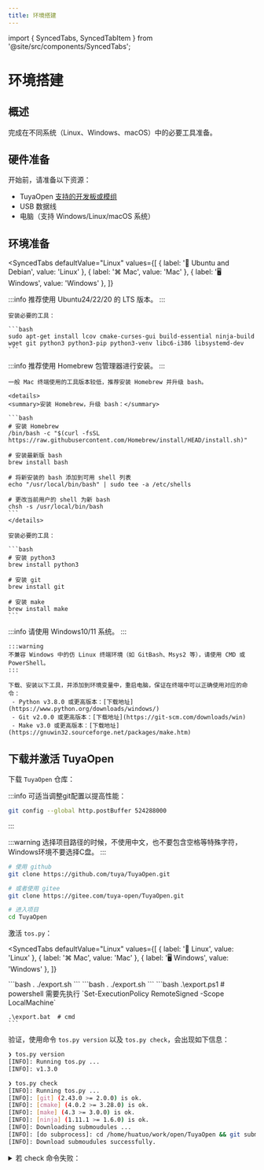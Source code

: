 ```yaml
---
title: 环境搭建
---
```


import { SyncedTabs, SyncedTabItem } from '@site/src/components/SyncedTabs';

# 环境搭建

## 概述

完成在不同系统（Linux、Windows、macOS）中的必要工具准备。

## 硬件准备

开始前，请准备以下资源：
 - TuyaOpen [支持的开发板或模组](../hardware-specific/index.md#硬件平台)
 - USB 数据线
 - 电脑（支持 Windows/Linux/macOS 系统）

## 环境准备

<SyncedTabs
  defaultValue="Linux"
  values={[
    { label: '🐧 Ubuntu and Debian', value: 'Linux' },
    { label: '⌘ Mac', value: 'Mac' },
    { label: '🖥️ Windows', value: 'Windows' },
  ]}
>
  <SyncedTabItem value="Linux">
    :::info
    推荐使用 Ubuntu24/22/20 的 LTS 版本。
    :::

    安装必要的工具：

    ```bash
    sudo apt-get install lcov cmake-curses-gui build-essential ninja-build wget git python3 python3-pip python3-venv libc6-i386 libsystemd-dev
    ```
  </SyncedTabItem>
  <SyncedTabItem value="Mac">
    :::info
    推荐使用 Homebrew 包管理器进行安装。
    :::

    一般 Mac 终端使用的工具版本较低，推荐安装 Homebrew 并升级 bash。

    <details>
    <summary>安装 Homebrew，升级 bash：</summary>

    ```bash
    # 安装 Homebrew
    /bin/bash -c "$(curl -fsSL https://raw.githubusercontent.com/Homebrew/install/HEAD/install.sh)"

    # 安装最新版 bash
    brew install bash

    # 将新安装的 bash 添加到可用 shell 列表
    echo "/usr/local/bin/bash" | sudo tee -a /etc/shells

    # 更改当前用户的 shell 为新 bash
    chsh -s /usr/local/bin/bash
    ```
    </details>

    安装必要的工具：

    ```bash
    # 安装 python3
    brew install python3

    # 安装 git
    brew install git

    # 安装 make
    brew install make
    ```
  </SyncedTabItem>
  <SyncedTabItem value="Windows">
    :::info
    请使用 Windows10/11 系统。
    :::

    :::warning
    不兼容 Windows 中的仿 Linux 终端环境（如 GitBash、Msys2 等），请使用 CMD 或 PowerShell。
    :::

    下载、安装以下工具，并添加到环境变量中，重启电脑，保证在终端中可以正确使用对应的命令：
     - Python v3.8.0 或更高版本：[下载地址](https://www.python.org/downloads/windows/)
     - Git v2.0.0 或更高版本：[下载地址](https://git-scm.com/downloads/win)
     - Make v3.0 或更高版本：[下载地址](https://gnuwin32.sourceforge.net/packages/make.htm)
  </SyncedTabItem>
</SyncedTabs>

## 下载并激活 TuyaOpen

下载 `TuyaOpen` 仓库：

:::info
可适当调整git配置以提高性能：
```bash
git config --global http.postBuffer 524288000
```
:::

:::warning
选择项目路径的时候，不使用中文，也不要包含空格等特殊字符，Windows环境不要选择C盘。
:::

```bash
# 使用 github
git clone https://github.com/tuya/TuyaOpen.git

# 或者使用 gitee
git clone https://gitee.com/tuya-open/TuyaOpen.git

# 进入项目
cd TuyaOpen
```

激活 `tos.py`：

<SyncedTabs
  defaultValue="Linux"
  values={[
    { label: '🐧 Linux', value: 'Linux' },
    { label: '⌘ Mac', value: 'Mac' },
    { label: '🖥️ Windows', value: 'Windows' },
  ]}
>
  <SyncedTabItem value="Linux">
    ```bash
    . ./export.sh
    ```
  </SyncedTabItem>
  <SyncedTabItem value="Mac">
    ```bash
    . ./export.sh
    ```
  </SyncedTabItem>
  <SyncedTabItem value="Windows">
    ```bash
    .\export.ps1  # powershell 需要先执行 `Set-ExecutionPolicy RemoteSigned -Scope LocalMachine`

    .\export.bat  # cmd
    ```
  </SyncedTabItem>
</SyncedTabs>

验证，使用命令 `tos.py version` 以及 `tos.py check`，会出现如下信息：

```bash
❯ tos.py version
[INFO]: Running tos.py ...
[INFO]: v1.3.0

❯ tos.py check
[INFO]: Running tos.py ...
[INFO]: [git] (2.43.0 >= 2.0.0) is ok.
[INFO]: [cmake] (4.0.2 >= 3.28.0) is ok.
[INFO]: [make] (4.3 >= 3.0.0) is ok.
[INFO]: [ninja] (1.11.1 >= 1.6.0) is ok.
[INFO]: Downloading submoudules ...
[INFO]: [do subprocess]: cd /home/huatuo/work/open/TuyaOpen && git submodule update --init
[INFO]: Download submoudules successfully.
```

<details>
<summary>若 check 命令失败：</summary>
```bash
# 工具校验不合格，请安装或升级对应工具

# submodules 下载失败，手动执行 git 命令
git submodule update --init
```
</details>

使用如下命令退出激活 `tos.py`：

<SyncedTabs
  defaultValue="Linux"
  values={[
    { label: '🐧 Linux', value: 'Linux' },
    { label: '⌘ Mac', value: 'Mac' },
    { label: '🖥️ Windows', value: 'Windows' },
  ]}
>
  <SyncedTabItem value="Linux">
    ```bash
    deactivate
    ```
  </SyncedTabItem>
  <SyncedTabItem value="Mac">
    ```bash
    deactivate
    ```
  </SyncedTabItem>
  <SyncedTabItem value="Windows">
    ```bash
    exit
    ```
  </SyncedTabItem>
</SyncedTabs>

关于 `tos.py` 更详细的说明方法，可使用命令 `tos.py --help` 进行查看，或参考 [tos.py 工具使用](../tos-tools/tos-guide.md)。

## 常见问题

### `tos.py` 激活失败

- 如果激活失败，可能是因为没有安装 `python3-venv`，请安装后重新激活。

  ```bash
  sudo apt-get install python3-venv
  ```

- `tos.py` 激活时会自动创建 `./.venv` 目录。如果激活失败，需要删除 `./.venv` 目录，并重新激活。
